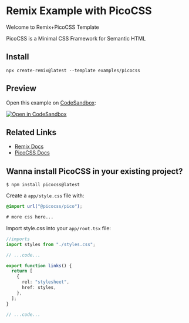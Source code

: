 # Remix Example with PicoCSS

Welcome to Remix+PicoCSS Template

PicoCSS is a Minimal CSS Framework for Semantic HTML

## Install

```
npx create-remix@latest --template examples/picocss
```

## Preview

Open this example on [CodeSandbox](https://codesandbox.com):

[![Open in CodeSandbox](https://codesandbox.io/static/img/play-codesandbox.svg)](https://codesandbox.io/s/github/remix-run/examples/picocss/tree/main/picocss)



## Related Links

- [Remix Docs](https://remix.run/docs)
- [PicoCSS Docs](https://picocss.com/docs/)


## Wanna install PicoCSS in your existing project?

```console
$ npm install picocss@latest
```

Create a `app/style.css` file with: 

```css
@import url("@picocss/pico");

# more css here...
```

Import  style.css into your `app/root.tsx` file:

```ts
//imports
import styles from "./styles.css";

// ...code...

export function links() {
  return [
    {
      rel: "stylesheet",
      href: styles,
    },
  ];
}

// ...code...
```


